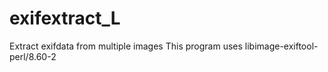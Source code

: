 # exifextract_L
Extract exifdata from multiple images
This program uses libimage-exiftool-perl/8.60-2
